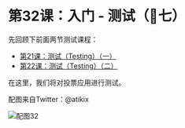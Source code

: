 # 第32课：入门 - 测试（七）

先回顾下前面两节测试课程：
* [第21课：测试（Testing）（一）](python21.md)
* [第22课：测试（Testing）（二）](python22.md)

在这里，我们将对投票应用进行测试。

配图来自Twitter：@atikix

![配图32](https://wiki.huihoo.com/images/8/8e/Devopsgirls32.jpg)